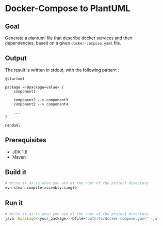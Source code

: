 # Docker-Compose to PlantUML

## Goal

Generate a plantuml file that describe docker services and their dependencies, based on a given `docker-compose.yaml` file.

## Output

The result is written in stdout, with the following pattern :

```plantuml
@startuml

package <-Dpackage=value> {
    component1

    component2 --> component3
    component2 --> component4

    ...
}

@enduml
```

## Prerequisites

- JDK 1.8
- Maven

## Build it

```sh
# Write it as is when you are at the root of the project directory
mvn clean compile assembly:single
```

## Run it

```sh
# Write it as is when you are at the root of the project directory
java -Dpackage=<your_package> -Dfile="path/to/docker-compose.yaml" -jar target/dockerToPlant.jar
```
